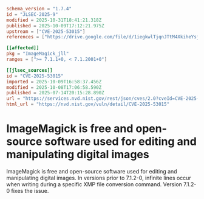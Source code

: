 ```toml
schema_version = "1.7.4"
id = "JLSEC-2025-9"
modified = 2025-10-31T18:41:21.318Z
published = 2025-10-09T17:12:21.975Z
upstream = ["CVE-2025-53015"]
references = ["https://drive.google.com/file/d/1iegkwlTjqnJTtM4XkiheYsjKsC6pxtId/view?usp=sharing", "https://github.com/ImageMagick/ImageMagick/security/advisories/GHSA-vmhh-8rxq-fp9g", "https://github.com/ImageMagick/ImageMagick/security/advisories/GHSA-vmhh-8rxq-fp9g"]

[[affected]]
pkg = "ImageMagick_jll"
ranges = [">= 7.1.1+0, < 7.1.2001+0"]

[[jlsec_sources]]
id = "CVE-2025-53015"
imported = 2025-10-09T16:58:37.456Z
modified = 2025-10-08T17:06:58.590Z
published = 2025-07-14T20:15:28.890Z
url = "https://services.nvd.nist.gov/rest/json/cves/2.0?cveId=CVE-2025-53015"
html_url = "https://nvd.nist.gov/vuln/detail/CVE-2025-53015"
```

# ImageMagick is free and open-source software used for editing and manipulating digital images

ImageMagick is free and open-source software used for editing and manipulating digital images. In versions prior to 7.1.2-0, infinite lines occur when writing during a specific XMP file conversion command. Version 7.1.2-0 fixes the issue.

